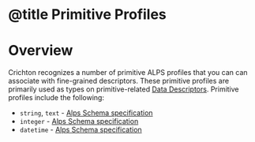 # @title Primitive Profiles
# Overview
Crichton recognizes a number of primitive ALPS profiles that you can can associate with fine-grained descriptors. These primitive profiles are primarily used as types on primitive-related [Data Descriptors](data_descriptors.md).
Primitive profiles include the following: 
- `string`, `text` - [Alps Schema specification](http://alps.io/schema.org/Text)
- `integer` - [Alps Schema specification](http://alps.io/schema.org/Integer)
- `datetime` - [Alps Schema specification](http://alps.io/schema.org/DateTime)
